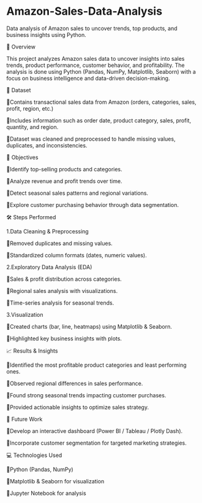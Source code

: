 # Amazon-Sales-Data-Analysis
Data analysis of Amazon sales to uncover trends, top products, and business insights using Python.

📌 Overview

This project analyzes Amazon sales data to uncover insights into sales trends, product performance, customer behavior, and profitability. The analysis is done using Python (Pandas, NumPy, Matplotlib, Seaborn) with a focus on business intelligence and data-driven decision-making.

📂 Dataset

🔹Contains transactional sales data from Amazon (orders, categories, sales, profit, region, etc.)

🔹Includes information such as order date, product category, sales, profit, quantity, and region.

🔹Dataset was cleaned and preprocessed to handle missing values, duplicates, and inconsistencies.

🔑 Objectives

🔹Identify top-selling products and categories.

🔹Analyze revenue and profit trends over time.

🔹Detect seasonal sales patterns and regional variations.

🔹Explore customer purchasing behavior through data segmentation.

🛠️ Steps Performed

1.Data Cleaning & Preprocessing

🔹Removed duplicates and missing values.

🔹Standardized column formats (dates, numeric values).

2.Exploratory Data Analysis (EDA)

  🔹Sales & profit distribution across categories.
  
  🔹Regional sales analysis with visualizations.
  
  🔹Time-series analysis for seasonal trends.
  
3.Visualization

  🔹Created charts (bar, line, heatmaps) using Matplotlib & Seaborn.
  
  🔹Highlighted key business insights with plots.

📈 Results & Insights

🔹Identified the most profitable product categories and least performing ones.

🔹Observed regional differences in sales performance.

🔹Found strong seasonal trends impacting customer purchases.

🔹Provided actionable insights to optimize sales strategy.

🚀 Future Work

🔹Develop an interactive dashboard (Power BI / Tableau / Plotly Dash).

🔹Incorporate customer segmentation for targeted marketing strategies.

💻 Technologies Used

🔹Python (Pandas, NumPy)

🔹Matplotlib & Seaborn for visualization

🔹Jupyter Notebook for analysis

